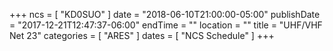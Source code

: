 +++
ncs = [ "KD0SUO" ]
date = "2018-06-10T21:00:00-05:00"
publishDate = "2017-12-21T12:47:37-06:00"
endTime = ""
location = ""
title = "UHF/VHF Net 23"
categories = [ "ARES" ]
dates = [ "NCS Schedule" ]
+++
